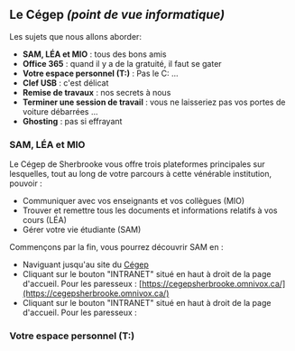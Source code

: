 ## Le Cégep _(point de vue informatique)_
Les sujets que nous allons aborder:
- **SAM, LÉA et MIO** : tous des bons amis 
- **Office 365** : quand il y a de la gratuité, il faut se gater
- **Votre espace personnel (T:)** : Pas le C: ...
- **Clef USB** : c'est délicat 
- **Remise de travaux** : nos secrets à nous
- **Terminer une session de travail** : vous ne laisseriez pas vos portes de voiture débarrées ...
- **Ghosting** : pas si effrayant

### SAM, LÉA et MIO
Le Cégep de Sherbrooke vous offre trois plateformes principales sur lesquelles, tout au long de votre parcours à cette vénérable institution, pouvoir :
- Communiquer avec vos enseignants et vos collègues (MIO)
- Trouver et remettre tous les documents et informations relatifs à vos cours (LÉA)
- Gérer votre vie étudiante (SAM)

Commençons par la fin, vous pourrez découvrir SAM en :
- Naviguant jusqu'au site du [Cégep](/https://www.cegepsherbrooke.qc.ca/)
- Cliquant sur le bouton "INTRANET" situé en haut à droit de la page d'accueil. Pour les paresseux : [https://cegepsherbrooke.omnivox.ca/](https://cegepsherbrooke.omnivox.ca/)
- Cliquant sur le bouton "INTRANET" situé en haut à droit de la page d'accueil. Pour les paresseux : [](https://cegepsherbrooke.omnivox.ca/)

### Votre espace personnel (T:)


